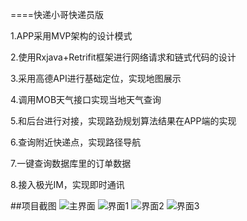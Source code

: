 ====快递小哥快递员版

1.APP采用MVP架构的设计模式

2.使用Rxjava+Retrifit框架进行网络请求和链式代码的设计

3.采用高德API进行基础定位，实现地图展示

4.调用MOB天气接口实现当地天气查询

5.和后台进行对接，实现路劲规划算法结果在APP端的实现

6.查询附近快递点，实现路径导航

7.一键查询数据库里的订单数据

8.接入极光IM，实现即时通讯

##项目截图
![主界面](http://111.230.18.100/pc1.png)
![界面1](http://111.230.18.100/pc2.png)
![界面2](http://111.230.18.100/pc3.png)
![界面3](http://111.230.18.100/pc4.png)



